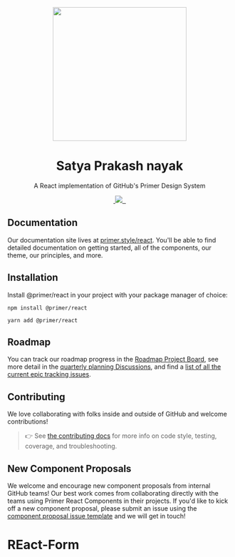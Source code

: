<p align="center">
  <img width="300px" src="[https://user-images.githubusercontent.com/4608155/127241386-f11da52d-00d9-4366-b01c-6f4c1ebcf7f2.png](https://media.licdn.com/dms/image/D4D03AQEU_ADPrdkDrA/profile-displayphoto-shrink_400_400/0/1680237419760?e=1689811200&v=beta&t=48IpFwzm2QAA4bmfs-NUvdRT7NQEBRkKCOOW2MQ9eWU)">
</p>

<h1 align="center">Satya Prakash nayak</h1>

<p align="center">A React implementation of GitHub's Primer Design System</p>

<p align="center">
  <a aria-label="npm package" href="https://www.npmjs.com/package/@primer/react">
    <img alt="" src="https://img.shields.io/npm/v/@primer/react.svg">
  </a>
  <a aria-label="contributors graph" href="https://github.com/primer/react/graphs/contributors">
    <img src="https://img.shields.io/github/contributors/primer/react.svg">
  </a>
  <a aria-label="last commit" href="https://github.com/primer/react/commits/main">
    <img alt="" src=
  "https://img.shields.io/github/last-commit/primer/react.svg">
  </a>
  <a aria-label="license" href="https://github.com/primer/react/blob/main/LICENSE">
    <img src="https://img.shields.io/github/license/primer/react.svg" alt="">
  </a>
</p>

## Documentation

Our documentation site lives at [primer.style/react](https://primer.style/react). You'll be able to find detailed documentation on getting started, all of the components, our theme, our principles, and more.

## Installation

Install @primer/react in your project with your package manager of choice:

```console
npm install @primer/react
```

```console
yarn add @primer/react
```

## Roadmap

You can track our roadmap progress in the [Roadmap Project Board](https://github.com/primer/react/projects/3), see more detail in the [quarterly planning Discussions](https://github.com/primer/react/discussions?discussions_q=%5BRoadmap%5D), and find a [list of all the current epic tracking issues](https://github.com/primer/react/discussions/997).

## Contributing

We love collaborating with folks inside and outside of GitHub and welcome contributions!

> 👉 See [the contributing docs](contributor-docs/CONTRIBUTING.md) for more info on code style, testing, coverage, and troubleshooting.

## New Component Proposals

We welcome and encourage new component proposals from internal GitHub teams! Our best work comes from collaborating directly with the teams using Primer React Components in their projects. If you'd like to kick off a new component proposal, please submit an issue using the [component proposal issue template](https://github.com/primer/react/issues/new?template=new-component-proposal.md) and we will get in touch!
# REact-Form
